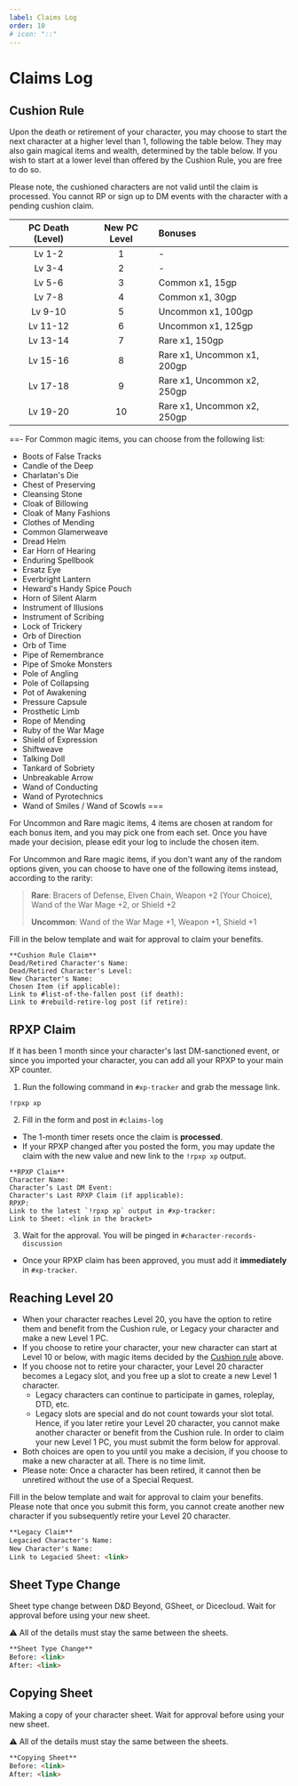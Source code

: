 ```yaml
---
label: Claims Log
order: 10
# icon: "::"
---
```

# Claims Log
## Cushion Rule

Upon the death or retirement of your character, you may choose to start the next character at a higher level than 1, following the table below. They may also gain magical items and wealth, determined by the table below. If you wish to start at a lower level than offered by the Cushion Rule, you are free to do so.

Please note, the cushioned characters are not valid until the claim is processed. You cannot RP or sign up to DM events with the character with a pending cushion claim.

PC Death (Level) | New PC Level | Bonuses
:---: | :---: | :---
Lv 1-2 | 1 | -
Lv 3-4 | 2 | -
Lv 5-6 | 3 | Common x1, 15gp
Lv 7-8 | 4 | Common x1, 30gp
Lv 9-10 | 5 | Uncommon x1, 100gp
Lv 11-12 | 6 | Uncommon x1, 125gp
Lv 13-14 | 7 | Rare x1, 150gp
Lv 15-16 | 8 | Rare x1, Uncommon x1, 200gp
Lv 17-18 | 9 | Rare x1, Uncommon x2, 250gp
Lv 19-20 | 10 | Rare x1, Uncommon x2, 250gp

==- For Common magic items, you can choose from the following list:

- Boots of False Tracks
- Candle of the Deep
- Charlatan's Die
- Chest of Preserving
- Cleansing Stone
- Cloak of Billowing
- Cloak of Many Fashions
- Clothes of Mending
- Common Glamerweave
- Dread Helm
- Ear Horn of Hearing
- Enduring Spellbook
- Ersatz Eye
- Everbright Lantern
- Heward's Handy Spice Pouch
- Horn of Silent Alarm
- Instrument of Illusions
- Instrument of Scribing
- Lock of Trickery
- Orb of Direction
- Orb of Time
- Pipe of Remembrance
- Pipe of Smoke Monsters
- Pole of Angling
- Pole of Collapsing
- Pot of Awakening
- Pressure Capsule
- Prosthetic Limb
- Rope of Mending
- Ruby of the War Mage
- Shield of Expression
- Shiftweave
- Talking Doll
- Tankard of Sobriety
- Unbreakable Arrow
- Wand of Conducting
- Wand of Pyrotechnics
- Wand of Smiles / Wand of Scowls
===

For Uncommon and Rare magic items, 4 items are chosen at random for each bonus item, and you may pick one from each set. Once you have made your decision, please edit your log to include the chosen item.

For Uncommon and Rare magic items, if you don't want any of the random options given, you can choose to have one of the following items instead, according to the rarity:
> **Rare**: Bracers of Defense, Elven Chain, Weapon +2 (Your Choice), Wand of the War Mage +2, or Shield +2
> 
> **Uncommon**: Wand of the War Mage +1, Weapon +1, Shield +1

Fill in the below template and wait for approval to claim your benefits. 

```
**Cushion Rule Claim**
Dead/Retired Character's Name:
Dead/Retired Character's Level:
New Character's Name:
Chosen Item (if applicable):
Link to #list-of-the-fallen post (if death):
Link to #rebuild-retire-log post (if retire):
```

## RPXP Claim

If it has been 1 month since your character's last DM-sanctioned event, or since you imported your character, you can add all your RPXP to your main XP counter. 

1. Run the following command in `#xp-tracker` and grab the message link.
```
!rpxp xp
```

2. Fill in the form and post in `#claims-log`

- The 1-month timer resets once the claim is **processed**.
- If your RPXP changed after you posted the form, you may update the claim with the new value and new link to the `!rpxp xp` output.

```
**RPXP Claim**
Character Name:
Character’s Last DM Event:
Character's Last RPXP Claim (if applicable):
RPXP:
Link to the latest `!rpxp xp` output in #xp-tracker:
Link to Sheet: <link in the bracket>
```

3) Wait for the approval. You will be pinged in `#character-records-discussion`

- Once your RPXP claim has been approved, you must add it **immediately** in `#xp-tracker`.

## Reaching Level 20
- When your character reaches Level 20, you have the option to retire them and benefit from the Cushion rule, or Legacy your character and make a new Level 1 PC.
- If you choose to retire your character, your new character can start at Level 10 or below, with magic items decided by the [Cushion rule](claims.md#cushion-rule) above.
- If you choose not to retire your character, your Level 20 character becomes a Legacy slot, and you free up a slot to create a new Level 1 character.
  - Legacy characters can continue to participate in games, roleplay, DTD, etc.
  - Legacy slots are special and do not count towards your slot total. Hence, if you later retire your Level 20 character, you cannot make another character or benefit from the Cushion rule. In order to claim your new Level 1 PC, you must submit the form below for approval.
- Both choices are open to you until you make a decision, if you choose to make a new character at all. There is no time limit.
- Please note: Once a character has been retired, it cannot then be unretired without the use of a Special Request.

Fill in the below template and wait for approval to claim your benefits. Please note that once you submit this form, you cannot create another new character if you subsequently retire your Level 20 character.

```md
**Legacy Claim**
Legacied Character's Name:
New Character's Name:
Link to Legacied Sheet: <link>
```

## Sheet Type Change
Sheet type change between D&D Beyond, GSheet, or Dicecloud. Wait for approval before using your new sheet.

⚠️ All of the details must stay the same between the sheets.

```md
**Sheet Type Change**
Before: <link>
After: <link>
```

## Copying Sheet
Making a copy of your character sheet. Wait for approval before using your new sheet.

⚠️ All of the details must stay the same between the sheets.

```md
**Copying Sheet**
Before: <link>
After: <link>
```
